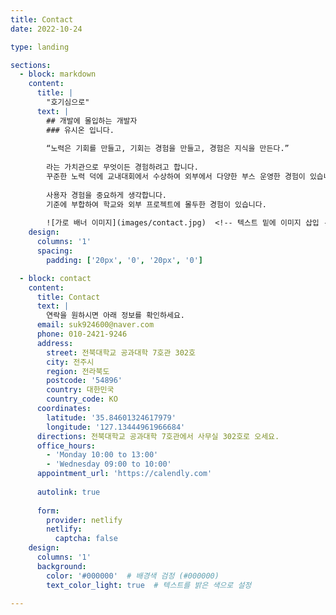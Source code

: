 ```yaml
---
title: Contact
date: 2022-10-24

type: landing

sections:
  - block: markdown
    content:
      title: |
        "호기심으로"
      text: |
        ## 개발에 몰입하는 개발자  
        ### 유시온 입니다.
        
        “노력은 기회를 만들고, 기회는 경험을 만들고, 경험은 지식을 만든다.”  
        
        라는 가치관으로 무엇이든 경험하려고 합니다.  
        꾸준한 노력 덕에 교내대회에서 수상하여 외부에서 다양한 부스 운영한 경험이 있습니다.  
        
        사용자 경험을 중요하게 생각합니다.  
        기준에 부합하여 학교와 외부 프로젝트에 몰두한 경험이 있습니다.
        
        ![가로 배너 이미지](images/contact.jpg)  <!-- 텍스트 밑에 이미지 삽입 -->
    design:
      columns: '1'
      spacing:
        padding: ['20px', '0', '20px', '0']

  - block: contact
    content:
      title: Contact
      text: |
        연락을 원하시면 아래 정보를 확인하세요.
      email: suk924600@naver.com
      phone: 010-2421-9246
      address:
        street: 전북대학교 공과대학 7호관 302호
        city: 전주시
        region: 전라북도
        postcode: '54896'
        country: 대한민국
        country_code: KO
      coordinates:
        latitude: '35.84601324617979'
        longitude: '127.13444961966684'
      directions: 전북대학교 공과대학 7호관에서 사무실 302호로 오세요.
      office_hours:
        - 'Monday 10:00 to 13:00'
        - 'Wednesday 09:00 to 10:00'
      appointment_url: 'https://calendly.com'
    
      autolink: true
    
      form:
        provider: netlify
        netlify:
          captcha: false
    design:
      columns: '1'
      background:
        color: '#000000'  # 배경색 검정 (#000000)
        text_color_light: true  # 텍스트를 밝은 색으로 설정

---
```

